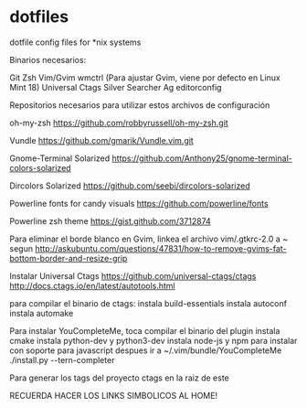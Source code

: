 # dotfiles
dotfile config files for *nix systems

Binarios necesarios:

Git
Zsh
Vim/Gvim
wmctrl (Para ajustar Gvim, viene por defecto en Linux Mint 18)
Universal Ctags
Silver Searcher Ag
editorconfig

Repositorios necesarios para utilizar estos archivos de configuración

oh-my-zsh
https://github.com/robbyrussell/oh-my-zsh.git

Vundle
https://github.com/gmarik/Vundle.vim.git

Gnome-Terminal Solarized
https://github.com/Anthony25/gnome-terminal-colors-solarized

Dircolors Solarized
https://github.com/seebi/dircolors-solarized

Powerline fonts for candy visuals
https://github.com/powerline/fonts

Powerline zsh theme
https://gist.github.com/3712874

Para eliminar el borde blanco en Gvim, linkea el archivo vim/.gtkrc-2.0 a ~
segun http://askubuntu.com/questions/47831/how-to-remove-gvims-fat-bottom-border-and-resize-grip

Instalar Universal Ctags
https://github.com/universal-ctags/ctags
http://docs.ctags.io/en/latest/autotools.html

para compilar el binario de ctags:
instala build-essentials
instala autoconf
instala automake

Para instalar YouCompleteMe, toca compilar el binario del plugin
instala cmake
instala python-dev y python3-dev
instala node-js y npm para instalar con soporte para javascript
despues ir a ~/.vim/bundle/YouCompleteMe
./install.py --tern-completer

Para generar los tags del proyecto
ctags
en la raiz de este

RECUERDA HACER LOS LINKS SIMBOLICOS AL HOME!
